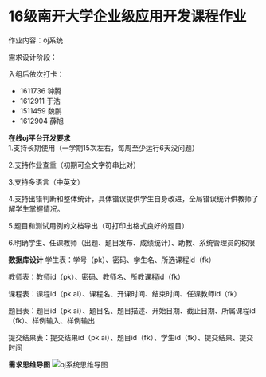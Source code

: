 ﻿
# 16级南开大学企业级应用开发课程作业

作业内容：oj系统

需求设计阶段：

入组后依次打卡： 

- 1611736 钟腾
- 1612911 于浩
- 1511459 魏鹏
- 1612904 薛旭

**在线oj平台开发要求**			
1.支持长期使用（一学期15次左右，每周至少运行6天没问题）

2.支持作业查重（初期可全文字符串比对）

3.支持多语言（中英文）

4.支持出错判断和整体统计，具体错误提供学生自身改进，全局错误统计供教师了解学生掌握情况。

5.题目和测试用例的文档导出（可打印出格式良好的题目）

6.明确学生、任课教师（出题、题目发布、成绩统计）、助教、系统管理员的权限

**数据库设计**
学生表：学号（pk）、密码、学生名、所选课程id（fk）

教师表：教师id（pk）、密码、教师名、所教课程id（fk）

课程表：课程id（pk ai）、课程名、开课时间、结束时间、任课教师id（fk）

题目表：题目id（pk ai）、题目名、题目描述、开始日期、截止日期、所属课程id（fk）、样例输入、样例输出

提交结果表：提交结果id（pk ai）、题目id（fk）、学生id（fk）、提交结果、提交时间

**需求思维导图**
![oj系统思维导图](https://img-blog.csdnimg.cn/20190324012210194.png?x-oss-process=image/watermark,type_ZmFuZ3poZW5naGVpdGk,shadow_10,text_aHR0cHM6Ly9ibG9nLmNzZG4ubmV0L3dlaXhpbl80Mzg2ODQzNg==,size_16,color_FFFFFF,t_70)
